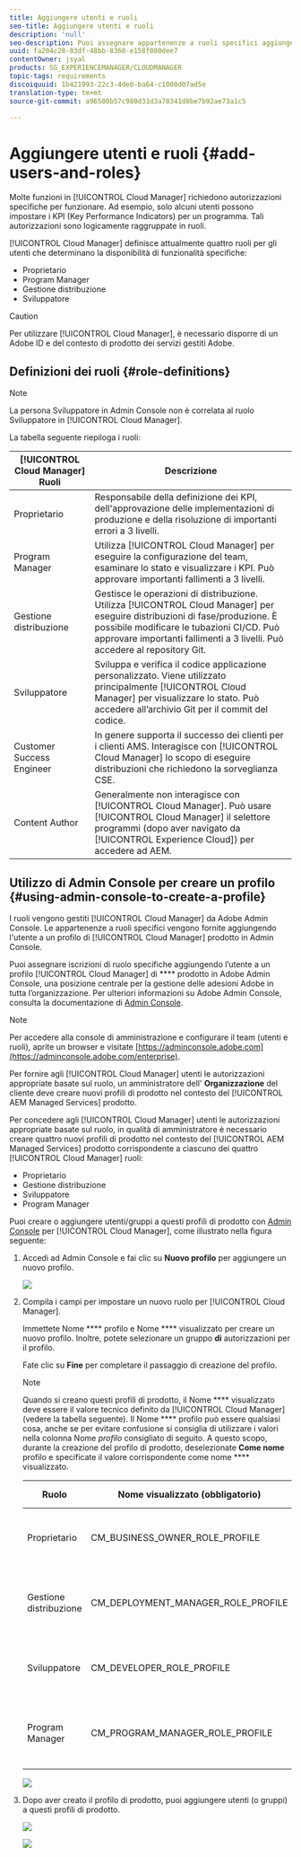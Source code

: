 ```yaml
---
title: Aggiungere utenti e ruoli
seo-title: Aggiungere utenti e ruoli
description: 'null'
seo-description: Puoi assegnare appartenenze a ruoli specifici aggiungendo l’utente a un profilo di prodotto di Cloud Manager nell’Admin Console. Segui questa sezione per saperne di più.
uuid: fa204c28-83df-48bb-8360-e158f080dee7
contentOwner: jsyal
products: SG_EXPERIENCEMANAGER/CLOUDMANAGER
topic-tags: requirements
discoiquuid: 1b421993-22c3-4de0-ba64-c1080d07ad5e
translation-type: tm+mt
source-git-commit: a96500b57c980d31d3a70341d8be7b92ae73a1c5

---
```



# Aggiungere utenti e ruoli {#add-users-and-roles}

Molte funzioni in [!UICONTROL Cloud Manager] richiedono autorizzazioni specifiche per funzionare. Ad esempio, solo alcuni utenti possono impostare i KPI (Key Performance Indicators) per un programma. Tali autorizzazioni sono logicamente raggruppate in ruoli.

[!UICONTROL Cloud Manager] definisce attualmente quattro ruoli per gli utenti che determinano la disponibilità di funzionalità specifiche:

* Proprietario
* Program Manager
* Gestione distribuzione
* Sviluppatore

>[!CAUTION]
>
>Per utilizzare [!UICONTROL Cloud Manager], è necessario disporre di un Adobe ID e del contesto di prodotto dei servizi gestiti Adobe.

## Definizioni dei ruoli {#role-definitions}

>[!NOTE]
>
>La persona Sviluppatore in Admin Console non è correlata al ruolo Sviluppatore in [!UICONTROL Cloud Manager].

La tabella seguente riepiloga i ruoli:

| [!UICONTROL Cloud Manager] Ruoli | Descrizione |
|--- |--- |
| Proprietario | Responsabile della definizione dei KPI, dell&#39;approvazione delle implementazioni di produzione e della risoluzione di importanti errori a 3 livelli. |
| Program Manager | Utilizza [!UICONTROL Cloud Manager] per eseguire la configurazione del team, esaminare lo stato e visualizzare i KPI. Può approvare importanti fallimenti a 3 livelli. |
| Gestione distribuzione | Gestisce le operazioni di distribuzione. Utilizza [!UICONTROL Cloud Manager] per eseguire distribuzioni di fase/produzione. È possibile modificare le tubazioni CI/CD. Può approvare importanti fallimenti a 3 livelli. Può accedere al repository Git. |
| Sviluppatore | Sviluppa e verifica il codice applicazione personalizzato. Viene utilizzato principalmente [!UICONTROL Cloud Manager] per visualizzare lo stato. Può accedere all’archivio Git per il commit del codice. |
| Customer Success Engineer | In genere supporta il successo dei clienti per i clienti AMS. Interagisce con [!UICONTROL Cloud Manager] lo scopo di eseguire distribuzioni che richiedono la sorveglianza CSE. |
| Content Author | Generalmente non interagisce con [!UICONTROL Cloud Manager]. Può usare [!UICONTROL Cloud Manager] il selettore programmi (dopo aver navigato da [!UICONTROL Experience Cloud]) per accedere ad AEM. |

## Utilizzo di Admin Console per creare un profilo {#using-admin-console-to-create-a-profile}

I ruoli vengono gestiti [!UICONTROL Cloud Manager] da Adobe Admin Console. Le appartenenze a ruoli specifici vengono fornite aggiungendo l&#39;utente a un profilo di [!UICONTROL Cloud Manager] prodotto in Admin Console.

Puoi assegnare iscrizioni di ruolo specifiche aggiungendo l’utente a un profilo [!UICONTROL Cloud Manager] di **** prodotto in Adobe Admin Console, una posizione centrale per la gestione delle adesioni Adobe in tutta l’organizzazione. Per ulteriori informazioni su Adobe Admin Console, consulta la documentazione di [Admin Console](https://helpx.adobe.com/enterprise/using/admin-console.html).

>[!NOTE]
>
>Per accedere alla console di amministrazione e configurare il team (utenti e ruoli), aprite un browser e visitate [https://adminconsole.adobe.com](https://adminconsole.adobe.com/enterprise).

Per fornire agli [!UICONTROL Cloud Manager] utenti le autorizzazioni appropriate basate sul ruolo, un amministratore dell&#39; **Organizzazione** del cliente deve creare nuovi profili di prodotto nel contesto del [!UICONTROL AEM Managed Services] prodotto.

Per concedere agli [!UICONTROL Cloud Manager] utenti le autorizzazioni appropriate basate sul ruolo, in qualità di amministratore è necessario creare quattro nuovi profili di prodotto nel contesto del [!UICONTROL AEM Managed Services] prodotto corrispondente a ciascuno dei quattro [!UICONTROL Cloud Manager] ruoli:

* Proprietario
* Gestione distribuzione
* Sviluppatore
* Program Manager

Puoi creare o aggiungere utenti/gruppi a questi profili di prodotto con [Admin Console](https://adminconsole.adobe.com/) per [!UICONTROL Cloud Manager], come illustrato nella figura seguente:

1. Accedi ad Admin Console e fai clic su **Nuovo profilo** per aggiungere un nuovo profilo.

   ![](assets/admin_console_roles-1.png)

1. Compila i campi per impostare un nuovo ruolo per [!UICONTROL Cloud Manager].

   Immettete Nome **** profilo e Nome **** visualizzato per creare un nuovo profilo. Inoltre, potete selezionare un gruppo **di** autorizzazioni per il profilo.

   Fate clic su **Fine** per completare il passaggio di creazione del profilo.

   >[!NOTE]
   >
   >Quando si creano questi profili di prodotto, il Nome **** visualizzato deve essere il valore tecnico definito da [!UICONTROL Cloud Manager] (vedere la tabella seguente). Il Nome **** profilo può essere qualsiasi cosa, anche se per evitare confusione si consiglia di utilizzare i valori nella colonna Nome *profilo* consigliato di seguito. A questo scopo, durante la creazione del profilo di prodotto, deselezionate **Come nome** profilo e specificate il valore corrispondente come nome **** visualizzato.

   | **Ruolo** | **Nome visualizzato (obbligatorio)** | **Nome profilo consigliato** |
   |---|---|---|
   | Proprietario | CM_BUSINESS_OWNER_ROLE_PROFILE | [!UICONTROL Cloud Manager] - Ruolo Proprietario |
   | Gestione distribuzione | CM_DEPLOYMENT_MANAGER_ROLE_PROFILE | [!UICONTROL Cloud Manager] - Ruolo di Gestione distribuzione |
   | Sviluppatore | CM_DEVELOPER_ROLE_PROFILE | [!UICONTROL Cloud Manager] - Ruolo sviluppatore |
   | Program Manager | CM_PROGRAM_MANAGER_ROLE_PROFILE | [!UICONTROL Cloud Manager] - Ruolo del manager del programma |

   ![](assets/screen_shot_2018-05-04at171819.png)

1. Dopo aver creato il profilo di prodotto, puoi aggiungere utenti (o gruppi) a questi profili di prodotto.

   ![](assets/image2018-4-9_15-19-26.png)

   ![](assets/image2018-4-9_15-16-47.png)


